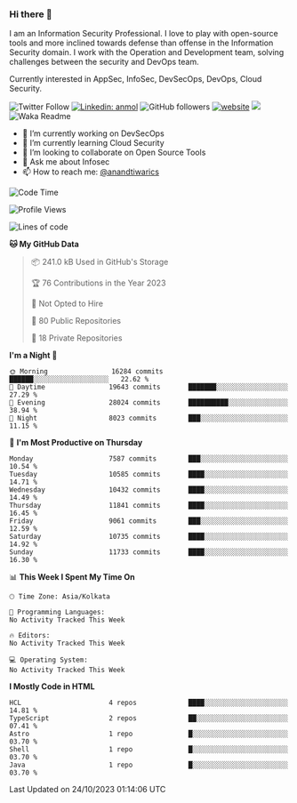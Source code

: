 ### Hi there 👋

I am an Information Security Professional. I love to play with open-source tools and more inclined towards defense than offense in the Information Security domain. I work with the Operation and Development team, solving challenges between the security and DevOps team.

Currently interested in AppSec, InfoSec, DevSecOps, DevOps, Cloud Security.

![Twitter Follow](https://img.shields.io/twitter/follow/anandtiwarics?label=Follow)
[![Linkedin: anmol](https://img.shields.io/badge/-anand-blue?style=flat-square&logo=Linkedin&logoColor=white&link=https://www.linkedin.com/in/anandsundartiwari/)](https://www.linkedin.com/in/anandsundartiwari/)
![GitHub followers](https://img.shields.io/github/followers/anandtiwarics?label=Follow&style=social)
[![website](https://img.shields.io/badge/Website-46a2f1.svg?&style=flat-square&logo=Google-Chrome&logoColor=white&link=https://anandtiwari.info/)](https://anandtiwari.info/)
![](https://visitor-badge.glitch.me/badge?page_id=anandtiwiarcs.anandtiwarics)
![Waka Readme](https://github.com/anandtiwarics/anandtiwarics/workflows/Waka%20Readme/badge.svg)

- 🔭 I’m currently working on DevSecOps 
- 🌱 I’m currently learning Cloud Security
- 👯 I’m looking to collaborate on Open Source Tools
- 💬 Ask me about Infosec
- 📫 How to reach me: [@anandtiwarics](https://twitter.com/anandtiwarics)

<!--
**anandtiwarics/anandtiwarics** is a ✨ _special_ ✨ repository because its `README.md` (this file) appears on your GitHub profile.

Here are some ideas to get you started:

- 🔭 I’m currently working on ...
- 🌱 I’m currently learning ...
- 👯 I’m looking to collaborate on ...
- 🤔 I’m looking for help with ...
- 💬 Ask me about ...
- 📫 How to reach me: ...
- 😄 Pronouns: ...
- ⚡ Fun fact: ...
-->

<!--START_SECTION:waka-->
![Code Time](http://img.shields.io/badge/Code%20Time-641%20hrs%2049%20mins-blue)

![Profile Views](http://img.shields.io/badge/Profile%20Views-0-blue)

![Lines of code](https://img.shields.io/badge/From%20Hello%20World%20I%27ve%20Written-88.5%20million%20lines%20of%20code-blue)

**🐱 My GitHub Data** 

> 📦 241.0 kB Used in GitHub's Storage 
 > 
> 🏆 76 Contributions in the Year 2023
 > 
> 🚫 Not Opted to Hire
 > 
> 📜 80 Public Repositories 
 > 
> 🔑 18 Private Repositories 
 > 
**I'm a Night 🦉** 

```text
🌞 Morning                16284 commits       ██████░░░░░░░░░░░░░░░░░░░   22.62 % 
🌆 Daytime                19643 commits       ███████░░░░░░░░░░░░░░░░░░   27.29 % 
🌃 Evening                28024 commits       ██████████░░░░░░░░░░░░░░░   38.94 % 
🌙 Night                  8023 commits        ███░░░░░░░░░░░░░░░░░░░░░░   11.15 % 
```
📅 **I'm Most Productive on Thursday** 

```text
Monday                   7587 commits        ███░░░░░░░░░░░░░░░░░░░░░░   10.54 % 
Tuesday                  10585 commits       ████░░░░░░░░░░░░░░░░░░░░░   14.71 % 
Wednesday                10432 commits       ████░░░░░░░░░░░░░░░░░░░░░   14.49 % 
Thursday                 11841 commits       ████░░░░░░░░░░░░░░░░░░░░░   16.45 % 
Friday                   9061 commits        ███░░░░░░░░░░░░░░░░░░░░░░   12.59 % 
Saturday                 10735 commits       ████░░░░░░░░░░░░░░░░░░░░░   14.92 % 
Sunday                   11733 commits       ████░░░░░░░░░░░░░░░░░░░░░   16.30 % 
```


📊 **This Week I Spent My Time On** 

```text
🕑︎ Time Zone: Asia/Kolkata

💬 Programming Languages: 
No Activity Tracked This Week

🔥 Editors: 
No Activity Tracked This Week

💻 Operating System: 
No Activity Tracked This Week
```

**I Mostly Code in HTML** 

```text
HCL                      4 repos             ████░░░░░░░░░░░░░░░░░░░░░   14.81 % 
TypeScript               2 repos             ██░░░░░░░░░░░░░░░░░░░░░░░   07.41 % 
Astro                    1 repo              █░░░░░░░░░░░░░░░░░░░░░░░░   03.70 % 
Shell                    1 repo              █░░░░░░░░░░░░░░░░░░░░░░░░   03.70 % 
Java                     1 repo              █░░░░░░░░░░░░░░░░░░░░░░░░   03.70 % 
```




 Last Updated on 24/10/2023 01:14:06 UTC
<!--END_SECTION:waka-->
